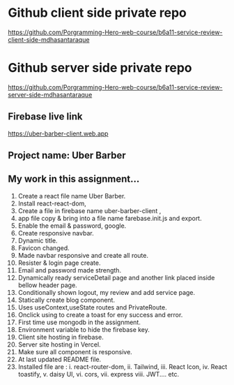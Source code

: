 # Github client side private repo

https://github.com/Porgramming-Hero-web-course/b6a11-service-review-client-side-mdhasantaraque

# Github server side private repo

https://github.com/Porgramming-Hero-web-course/b6a11-service-review-server-side-mdhasantaraque

## Firebase live link

https://uber-barber-client.web.app

## Project name: Uber Barber

## My work in this assignment...

1. Create a react file name Uber Barber.
2. Install react-react-dom,
3. Create a file in firebase name uber-barber-client ,
4. app file copy & bring into a file name farebase.init.js and export.
5. Enable the email & password, google.
6. Create responsive navbar.
7. Dynamic title.
8. Favicon changed.
9. Made navbar responsive and create all route.
10. Resister & login page create.
11. Email and password made strength.
12. Dynamically ready serviceDetail page and another link placed inside bellow header page.
13. Conditionally shown logout, my review and add service page.
14. Statically create blog component.
15. Uses useContext,useState routes and PrivateRoute.
16. Onclick using to create a toast for eny success and error.
17. First time use mongodb in the assignment.
18. Environment variable to hide the firebase key.
19. Client site hosting in firebase.
20. Server site hosting in Vercel.
21. Make sure all component is responsive.
22. At last updated README file.
23. Installed file are :
    i. react-router-dom,
    ii. Tailwind,
    iii. React Icon,
    iv. React toastify,
    v. daisy UI,
    vi. cors,
    vii. express
    viii. JWT.... etc.
